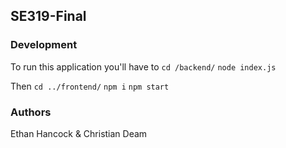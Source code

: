 ## SE319-Final

### Development

To run this application you'll have to 
`cd /backend/`
`node index.js`

Then
`cd ../frontend/`
`npm i`
`npm start`

### Authors

Ethan Hancock & Christian Deam